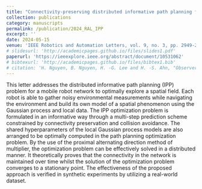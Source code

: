 ```yaml
---
title: "Connectivity-preserving distributed informative path planning for mobile robot networks"
collection: publications
category: manuscripts
permalink: /publication/2024_RAL_IPP
excerpt: ''
date: 2024-05-15
venue: 'IEEE Robotics and Automation Letters, vol. 9, no. 3, pp. 2949-2956, March'
# slidesurl: 'http://academicpages.github.io/files/slides1.pdf'
paperurl: 'https://ieeexplore.ieee.org/abstract/document/10531062'
# bibtexurl: 'http://academicpages.github.io/files/bibtex1.bib'
# citation: 'H. Nguyen, B. Nguyen, H. -G. Lee and H. -S. Ahn, "Observer-Based Control for Linear Continuous-Time Systems With Fully Homomorphic Encryption," in IEEE Transactions on Control of Network Systems, vol. 12, no. 1, pp. 700-712, March 2025'
---
```

This letter addresses the distributed informative path planning (IPP) problem for a mobile robot network to optimally explore a spatial field. Each robot is able to gather noisy environmental measurements while navigating the environment and build its own model of a spatial phenomenon using the Gaussian process and local data. The IPP optimization problem is formulated in an informative way through a multi-step prediction scheme constrained by connectivity preservation and collision avoidance. The shared hyperparameters of the local Gaussian process models are also arranged to be optimally computed in the path planning optimization problem. By the use of the proximal alternating direction method of multiplier, the optimization problem can be effectively solved in a distributed manner. It theoretically proves that the connectivity in the network is maintained over time whilst the solution of the optimization problem converges to a stationary point. The effectiveness of the proposed approach is verified in synthetic experiments by utilizing a real-world dataset.